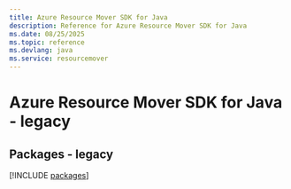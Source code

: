```yaml
---
title: Azure Resource Mover SDK for Java
description: Reference for Azure Resource Mover SDK for Java
ms.date: 08/25/2025
ms.topic: reference
ms.devlang: java
ms.service: resourcemover
---
```

# Azure Resource Mover SDK for Java - legacy
## Packages - legacy
[!INCLUDE [packages](resource-mover-index.md)]
